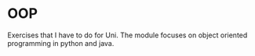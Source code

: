 # OOP
Exercises that I have to do for Uni. The module focuses on object oriented programming in python and java.
